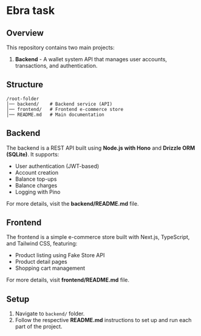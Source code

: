 # Ebra task

## Overview
This repository contains two main projects:
1. **Backend** - A wallet system API that manages user accounts, transactions, and authentication.

## Structure
```
/root-folder
│── backend/    # Backend service (API)
│── frontend/   # Frontend e-commerce store
│── README.md   # Main documentation
```

## Backend
The backend is a REST API built using **Node.js with Hono** and **Drizzle ORM (SQLite)**. It supports:
- User authentication (JWT-based)
- Account creation
- Balance top-ups
- Balance charges
- Logging with Pino

For more details, visit the **backend/README.md** file.

## Frontend
The frontend is a simple e-commerce store built with Next.js, TypeScript, and Tailwind CSS, featuring:
- Product listing using Fake Store API
- Product detail pages
- Shopping cart management

For more details, visit **frontend/README.md** file.

## Setup
1. Navigate to `backend/`  folder.
2. Follow the respective **README.md** instructions to set up and run each part of the project.
